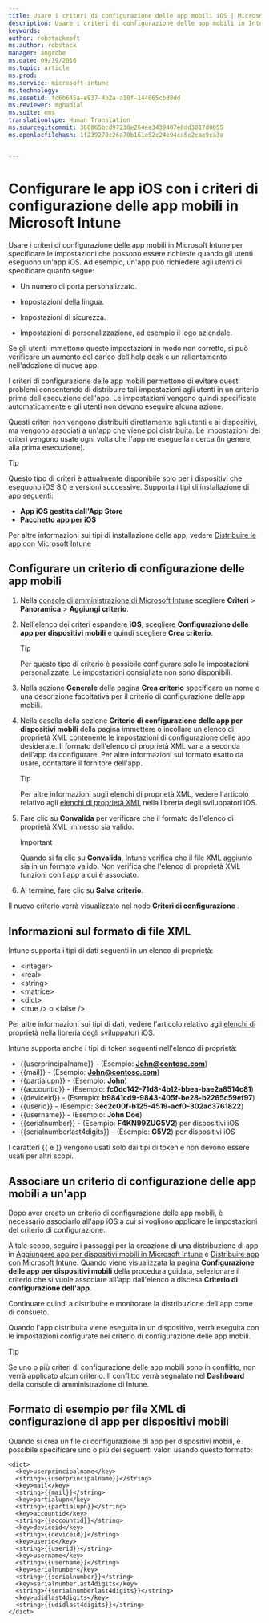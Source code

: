 ```yaml
---
title: Usare i criteri di configurazione delle app mobili iOS | Microsoft Intune
description: Usare i criteri di configurazione delle app mobili in Intune per specificare le impostazioni che possono essere richieste quando gli utenti eseguono un&quot;app iOS.
keywords: 
author: robstackmsft
ms.author: robstack
manager: angrobe
ms.date: 09/19/2016
ms.topic: article
ms.prod: 
ms.service: microsoft-intune
ms.technology: 
ms.assetid: fc6b645a-e837-4b2a-a10f-144065cbd8dd
ms.reviewer: mghadial
ms.suite: ems
translationtype: Human Translation
ms.sourcegitcommit: 360865bcd97230e264ee3439407e8dd3017d0055
ms.openlocfilehash: 1f239270c26a70b161e52c24e94ca5c2cae9ca3a


---
```


# Configurare le app iOS con i criteri di configurazione delle app mobili in Microsoft Intune
Usare i criteri di configurazione delle app mobili in Microsoft Intune per specificare le impostazioni che possono essere richieste quando gli utenti eseguono un'app iOS. Ad esempio, un'app può richiedere agli utenti di specificare quanto segue:

-   Un numero di porta personalizzato.

-   Impostazioni della lingua.

-   Impostazioni di sicurezza.

-   Impostazioni di personalizzazione, ad esempio il logo aziendale.

Se gli utenti immettono queste impostazioni in modo non corretto, si può verificare un aumento del carico dell'help desk e un rallentamento nell'adozione di nuove app.

I criteri di configurazione delle app mobili permettono di evitare questi problemi consentendo di distribuire tali impostazioni agli utenti in un criterio prima dell'esecuzione dell'app. Le impostazioni vengono quindi specificate automaticamente e gli utenti non devono eseguire alcuna azione.

Questi criteri non vengono distribuiti direttamente agli utenti e ai dispositivi, ma vengono associati a un'app che viene poi distribuita. Le impostazioni dei criteri vengono usate ogni volta che l'app ne esegue la ricerca (in genere, alla prima esecuzione).

> [!TIP]
> Questo tipo di criteri è attualmente disponibile solo per i dispositivi che eseguono iOS 8.0 e versioni successive. Supporta i tipi di installazione di app seguenti:
>
> -   **App iOS gestita dall'App Store**
> -   **Pacchetto app per iOS**
>
> Per altre informazioni sui tipi di installazione delle app, vedere [Distribuire le app con Microsoft Intune](deploy-apps.md)

## Configurare un criterio di configurazione delle app mobili

1.  Nella [console di amministrazione di Microsoft Intune](https://manage.microsoft.com) scegliere **Criteri** &gt; **Panoramica** &gt; **Aggiungi criterio**.

2.  Nell'elenco dei criteri espandere **iOS**, scegliere **Configurazione delle app per dispositivi mobili** e quindi scegliere **Crea criterio**.

    > [!TIP]
    > Per questo tipo di criterio è possibile configurare solo le impostazioni personalizzate. Le impostazioni consigliate non sono disponibili.

3.  Nella sezione **Generale** della pagina **Crea criterio** specificare un nome e una descrizione facoltativa per il criterio di configurazione delle app mobili.

4.  Nella casella della sezione **Criterio di configurazione delle app per dispositivi mobili** della pagina immettere o incollare un elenco di proprietà XML contenente le impostazioni di configurazione delle app desiderate. Il formato dell'elenco di proprietà XML varia a seconda dell'app da configurare. Per altre informazioni sul formato esatto da usare, contattare il fornitore dell'app.

    > [!TIP]
    > Per altre informazioni sugli elenchi di proprietà XML, vedere l'articolo relativo agli [elenchi di proprietà XML](https://developer.apple.com/library/ios/documentation/Cocoa/Conceptual/PropertyLists/UnderstandXMLPlist/UnderstandXMLPlist.html) nella libreria degli sviluppatori iOS.

5.  Fare clic su **Convalida** per verificare che il formato dell'elenco di proprietà XML immesso sia valido.

    > [!IMPORTANT]
    > Quando si fa clic su **Convalida**, Intune verifica che il file XML aggiunto sia in un formato valido. Non verifica che l'elenco di proprietà XML funzioni con l'app a cui è associato.

6.  Al termine, fare clic su **Salva criterio**.

Il nuovo criterio verrà visualizzato nel nodo **Criteri di configurazione** .

## Informazioni sul formato di file XML

Intune supporta i tipi di dati seguenti in un elenco di proprietà:
    
- &lt;integer&gt;
- &lt;real&gt;
- &lt;string&gt;
- &lt;matrice&gt;
- &lt;dict&gt;
- &lt;true /&gt; o &lt;false /&gt;
     
Per altre informazioni sui tipi di dati, vedere l'articolo relativo agli [elenchi di proprietà](https://developer.apple.com/library/ios/documentation/Cocoa/Conceptual/PropertyLists/AboutPropertyLists/AboutPropertyLists.html) nella libreria degli sviluppatori iOS.

Intune supporta anche i tipi di token seguenti nell'elenco di proprietà:
- \{\{userprincipalname\}\} - (Esempio: **John@contoso.com**)
- \{\{mail\}\} - (Esempio: **John@contoso.com**)
- \{\{partialupn\}\} - (Esempio: **John**)
- \{\{accountid\}\} - (Esempio: **fc0dc142-71d8-4b12-bbea-bae2a8514c81**)
- \{\{deviceid\}\} - (Esempio: **b9841cd9-9843-405f-be28-b2265c59ef97**)
- \{\{userid\}\} - (Esempio: **3ec2c00f-b125-4519-acf0-302ac3761822**)
- \{\{username\}\} - (Esempio: **John Doe**)
- \{\{serialnumber\}\} - (Esempio: **F4KN99ZUG5V2**) per dispositivi iOS
- \{\{serialnumberlast4digits\}\} - (Esempio: **G5V2**) per dispositivi iOS
    
I caratteri \{\{ e \}\} vengono usati solo dai tipi di token e non devono essere usati per altri scopi.

## Associare un criterio di configurazione delle app mobili a un'app
Dopo aver creato un criterio di configurazione delle app mobili, è necessario associarlo all'app iOS a cui si vogliono applicare le impostazioni del criterio di configurazione.

A tale scopo, seguire i passaggi per la creazione di una distribuzione di app in [Aggiungere app per dispositivi mobili in Microsoft Intune](add-apps-for-mobile-devices-in-microsoft-intune.md) e [Distribuire app con Microsoft Intune](deploy-apps-in-microsoft-intune.md). Quando viene visualizzata la pagina **Configurazione delle app per dispositivi mobili** della procedura guidata, selezionare il criterio che si vuole associare all'app dall'elenco a discesa **Criterio di configurazione dell'app**.

Continuare quindi a distribuire e monitorare la distribuzione dell'app come di consueto.

Quando l'app distribuita viene eseguita in un dispositivo, verrà eseguita con le impostazioni configurate nel criterio di configurazione delle app mobili.

> [!TIP]
> Se uno o più criteri di configurazione delle app mobili sono in conflitto, non verrà applicato alcun criterio. Il conflitto verrà segnalato nel **Dashboard** della console di amministrazione di Intune.

## Formato di esempio per file XML di configurazione di app per dispositivi mobili

Quando si crea un file di configurazione di app per dispositivi mobili, è possibile specificare uno o più dei seguenti valori usando questo formato:

```
<dict>
  <key>userprincipalname</key>
  <string>{{userprincipalname}}</string>
  <key>mail</key>
  <string>{{mail}}</string>
  <key>partialupn</key>
  <string>{{partialupn}}</string>
  <key>accountid</key>
  <string>{{accountid}}</string>
  <key>deviceid</key>
  <string>{{deviceid}}</string>
  <key>userid</key>
  <string>{{userid}}</string>
  <key>username</key>
  <string>{{username}}</string>
  <key>serialnumber</key>
  <string>{{serialnumber}}</string>
  <key>serialnumberlast4digits</key>
  <string>{{serialnumberlast4digits}}</string>
  <key>udidlast4digits</key>
  <string>{{udidlast4digits}}</string>
</dict>

```



<!--HONumber=Sep16_HO3-->


